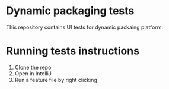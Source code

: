 # Dynamic packaging tests

This repository contains UI tests for dynamic packaing platform.

# Running tests instructions

1. Clone the repo
1. Open in IntelliJ
1. Run a feature file by right clicking
